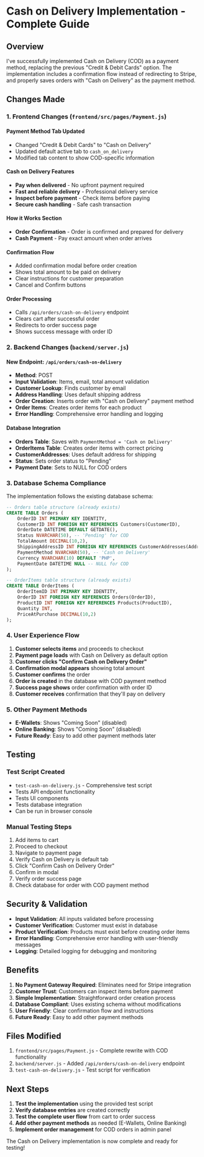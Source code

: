 ﻿# Cash on Delivery Implementation - Complete Guide

## Overview
I've successfully implemented Cash on Delivery (COD) as a payment method, replacing the previous "Credit & Debit Cards" option. The implementation includes a confirmation flow instead of redirecting to Stripe, and properly saves orders with "Cash on Delivery" as the payment method.

## Changes Made

### 1. Frontend Changes (`frontend/src/pages/Payment.js`)

#### **Payment Method Tab Updated**
-  Changed "Credit & Debit Cards" to "Cash on Delivery"
-  Updated default active tab to `cash_on_delivery`
-  Modified tab content to show COD-specific information

#### **Cash on Delivery Features**
-  **Pay when delivered** - No upfront payment required
-  **Fast and reliable delivery** - Professional delivery service
-  **Inspect before payment** - Check items before paying
-  **Secure cash handling** - Safe cash transaction

#### **How it Works Section**
-  **Order Confirmation** - Order is confirmed and prepared for delivery
-  **Cash Payment** - Pay exact amount when order arrives

#### **Confirmation Flow**
-  Added confirmation modal before order creation
-  Shows total amount to be paid on delivery
-  Clear instructions for customer preparation
-  Cancel and Confirm buttons

#### **Order Processing**
-  Calls `/api/orders/cash-on-delivery` endpoint
-  Clears cart after successful order
-  Redirects to order success page
-  Shows success message with order ID

### 2. Backend Changes (`backend/server.js`)

#### **New Endpoint: `/api/orders/cash-on-delivery`**
-  **Method**: POST
-  **Input Validation**: Items, email, total amount validation
-  **Customer Lookup**: Finds customer by email
-  **Address Handling**: Uses default shipping address
-  **Order Creation**: Inserts order with "Cash on Delivery" payment method
-  **Order Items**: Creates order items for each product
-  **Error Handling**: Comprehensive error handling and logging

#### **Database Integration**
-  **Orders Table**: Saves with `PaymentMethod = 'Cash on Delivery'`
-  **OrderItems Table**: Creates order items with correct pricing
-  **CustomerAddresses**: Uses default address for shipping
-  **Status**: Sets order status to "Pending"
-  **Payment Date**: Sets to NULL for COD orders

### 3. Database Schema Compliance

The implementation follows the existing database schema:

```sql
-- Orders table structure (already exists)
CREATE TABLE Orders (
    OrderID INT PRIMARY KEY IDENTITY,
    CustomerID INT FOREIGN KEY REFERENCES Customers(CustomerID),
    OrderDate DATETIME DEFAULT GETDATE(),
    Status NVARCHAR(50), -- 'Pending' for COD
    TotalAmount DECIMAL(10,2),
    ShippingAddressID INT FOREIGN KEY REFERENCES CustomerAddresses(AddressID),
    PaymentMethod NVARCHAR(50), -- 'Cash on Delivery'
    Currency NVARCHAR(10) DEFAULT 'PHP',
    PaymentDate DATETIME NULL -- NULL for COD
);

-- OrderItems table structure (already exists)
CREATE TABLE OrderItems (
    OrderItemID INT PRIMARY KEY IDENTITY,
    OrderID INT FOREIGN KEY REFERENCES Orders(OrderID),
    ProductID INT FOREIGN KEY REFERENCES Products(ProductID),
    Quantity INT,
    PriceAtPurchase DECIMAL(10,2)
);
```

### 4. User Experience Flow

1. **Customer selects items** and proceeds to checkout
2. **Payment page loads** with Cash on Delivery as default option
3. **Customer clicks "Confirm Cash on Delivery Order"**
4. **Confirmation modal appears** showing total amount
5. **Customer confirms** the order
6. **Order is created** in the database with COD payment method
7. **Success page shows** order confirmation with order ID
8. **Customer receives** confirmation that they'll pay on delivery

### 5. Other Payment Methods

-  **E-Wallets**: Shows "Coming Soon" (disabled)
-  **Online Banking**: Shows "Coming Soon" (disabled)
-  **Future Ready**: Easy to add other payment methods later

## Testing

### Test Script Created
-  `test-cash-on-delivery.js` - Comprehensive test script
-  Tests API endpoint functionality
-  Tests UI components
-  Tests database integration
-  Can be run in browser console

### Manual Testing Steps
1. Add items to cart
2. Proceed to checkout
3. Navigate to payment page
4. Verify Cash on Delivery is default tab
5. Click "Confirm Cash on Delivery Order"
6. Confirm in modal
7. Verify order success page
8. Check database for order with COD payment method

## Security & Validation

-  **Input Validation**: All inputs validated before processing
-  **Customer Verification**: Customer must exist in database
-  **Product Verification**: Products must exist before creating order items
-  **Error Handling**: Comprehensive error handling with user-friendly messages
-  **Logging**: Detailed logging for debugging and monitoring

## Benefits

1. **No Payment Gateway Required**: Eliminates need for Stripe integration
2. **Customer Trust**: Customers can inspect items before payment
3. **Simple Implementation**: Straightforward order creation process
4. **Database Compliant**: Uses existing schema without modifications
5. **User Friendly**: Clear confirmation flow and instructions
6. **Future Ready**: Easy to add other payment methods

## Files Modified

1. `frontend/src/pages/Payment.js` - Complete rewrite with COD functionality
2. `backend/server.js` - Added `/api/orders/cash-on-delivery` endpoint
3. `test-cash-on-delivery.js` - Test script for verification

## Next Steps

1. **Test the implementation** using the provided test script
2. **Verify database entries** are created correctly
3. **Test the complete user flow** from cart to order success
4. **Add other payment methods** as needed (E-Wallets, Online Banking)
5. **Implement order management** for COD orders in admin panel

The Cash on Delivery implementation is now complete and ready for testing!
